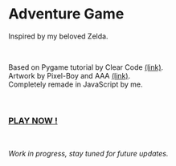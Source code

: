 # Adventure Game

Inspired by my beloved Zelda.

<br>

Based on Pygame tutorial by Clear Code [(link)](https://www.youtube.com/watch?v=QU1pPzEGrqw).<br>
Artwork by Pixel-Boy and AAA [(link)](https://pixel-boy.itch.io/ninja-adventure-asset-pack).<br>
Completely remade in JavaScript by me. 

<br>

### [PLAY NOW !](https://malchikkcz.github.io/JS-adventure/)

<br>

*Work in progress, stay tuned for future updates.*

